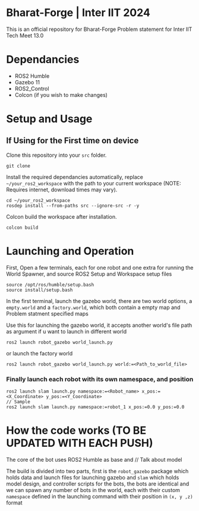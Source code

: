 # Bharat-Forge | Inter IIT 2024

This is an official repository for Bharat-Forge Problem statement for Inter IIT Tech Meet 13.0

# Dependancies

- ROS2 Humble
- Gazebo 11
- ROS2_Control
- Colcon (if you wish to make changes)

# Setup and Usage
## If Using for the First time on device
Clone this repository into your `src` folder.
```
git clone 
```
Install the required dependancies automatically, replace `~/your_ros2_workspace` with the path to your current workspace (NOTE: Requires internet, download times may vary).
```
cd ~/your_ros2_workspace
rosdep install --from-paths src --ignore-src -r -y
```

Colcon build the workspace after installation.
```
colcon build
```

# Launching and Operation

First, Open a few terminals, each for one robot and one extra for running the World Spawner, and source ROS2 Setup and Workspace setup files
```
source /opt/ros/humble/setup.bash
source install/setup.bash
```

In the first terminal, launch the gazebo world, there are two world options, a `empty.world` and a `factory.world`, which both contain a empty map and Problem statment specified maps

Use this for launching the gazebo world, it accepts another world's file path as argument if u want to launch in different world
```
ros2 launch robot_gazebo world_launch.py
```
or launch the factory world
```
ros2 launch robot_gazebo world_launch.py world:=<Path_to_world_file> 
```
### Finally launch each robot with its own namespace, and position
```
ros2 launch slam launch.py namespace:=<Robot_name> x_pos:=<X_Coordinate> y_pos:=<Y_Coordinate>
// Sample
ros2 launch slam launch.py namespace:=robot_1 x_pos:=0.0 y_pos:=0.0
```


# How the code works (TO BE UPDATED WITH EACH PUSH)

The core of the bot uses ROS2 Humble as base and // Talk about model

The build is divided into two parts, first is the `robot_gazebo` package which holds data and launch files for launching gazebo and `slam` which holds model design, and controller scripts for the bots, the bots are identical and we can spawn any number of bots in the world, each with their custom `namespace` defined in the launching command with their position in `(x, y ,z)` format
